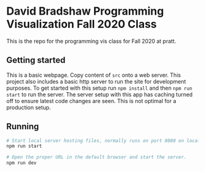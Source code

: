 # David Bradshaw Programming Visualization Fall 2020 Class

This is the repo for the programming vis class for Fall 2020 at pratt.

<!-- ## Homework X

Homework one assignment, source code can be seen in [script.js](src/script.js).  Screenshot can be found here:

![Example](example.png)

------------
-->

## Getting started

This is a basic webpage.  Copy content of `src` onto a web server.  This project also includes a basic http server to run the site for development purposes.  To get started with this setup run `npm install` and then `npm run start` to run the server.  The server setup with this app has caching turned off to ensure latest code changes are seen. This is not optimal for a production setup.

## Running

```bash
# Start local server hosting files, normally runs on port 8080 on localhost.
npm run start

# Open the proper URL in the default browser and start the server.
npm run dev
```
